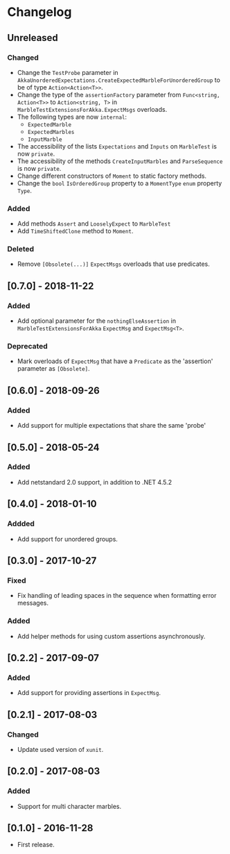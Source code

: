<!--

All notable changes to this project will be documented in this file.

The format is based on [Keep a Changelog](https://keepachangelog.com/en/1.0.0/), and this project adheres to [Semantic Versioning](https://semver.org/spec/v2.0.0.html).

Lines should be no longer than 180 characters.
Change log entries should be formulated in the imperative present tense.

-->

# Changelog

## Unreleased

### Changed

* Change the `TestProbe` parameter in `AkkaUnorderedExpectations.CreateExpectedMarbleForUnorderedGroup` to be of type `Action<Action<T>>`.
* Change the type of the `assertionFactory` parameter from `Func<string, Action<T>>` to `Action<string, T>` in `MarbleTestExtensionsForAkka.ExpectMsgs` overloads.
* The following types are now `internal`:
    * `ExpectedMarble`
    * `ExpectedMarbles`
    * `InputMarble`
* The accessibility of the lists `Expectations` and `Inputs` on `MarbleTest` is now `private`.
* The accessibility of the methods `CreateInputMarbles` and `ParseSequence` is now `private`.
* Change different constructors of `Moment` to static factory methods.
* Change the `bool` `IsOrderedGroup` property to a `MomentType` `enum` property `Type`.

### Added

* Add methods `Assert` and `LooselyExpect` to `MarbleTest`
* Add `TimeShiftedClone` method to `Moment`.

### Deleted

* Remove `[Obsolete(...)]` `ExpectMsgs` overloads that use predicates.

## [0.7.0] - 2018-11-22

### Added

* Add optional parameter for the `nothingElseAssertion` in `MarbleTestExtensionsForAkka` `ExpectMsg` and `ExpectMsg<T>`.

### Deprecated

* Mark overloads of `ExpectMsg` that have a `Predicate` as the 'assertion' parameter as `[Obsolete]`.

## [0.6.0] - 2018-09-26

### Added

* Add support for multiple expectations that share the same 'probe'

## [0.5.0] - 2018-05-24

### Added

* Add netstandard 2.0 support, in addition to .NET 4.5.2

## [0.4.0] - 2018-01-10

### Addded

* Add support for unordered groups.

## [0.3.0] - 2017-10-27

### Fixed

* Fix handling of leading spaces in the sequence when formatting error messages.

### Added

* Add helper methods for using custom assertions asynchronously.

## [0.2.2] - 2017-09-07

### Added

* Add support for providing assertions in `ExpectMsg`.

## [0.2.1] - 2017-08-03

### Changed

* Update used version of `xunit`.

## [0.2.0] - 2017-08-03

### Added

* Support for multi character marbles.

## [0.1.0] - 2016-11-28

* First release.
